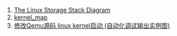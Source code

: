 1. [The Linux Storage Stack Diagram](https://www.thomas-krenn.com/de/wikiDE/images/2/2d/Linux-storage-stack-diagram_v4.0.pdf)
2. [kernel_map](http://www.makelinux.net/kernel_map/)
3. [修改Qemu源码 linux kernel启动 (自动化调试输出实例图)](http://fillzero.github.io/linux/kernel-startup-uml.html)

